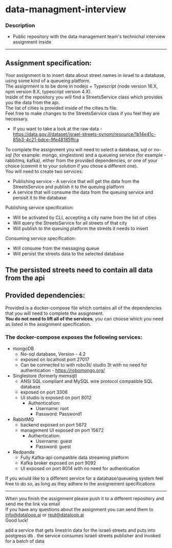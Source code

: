 # **data-managment-interview**
### Description
 - Public repository with the data management team's technichal interview assignment inside  
 ---
 ## Assignment specification:
Your assignment is to insert data about street names in israel to a database, using some kind of a queueing platform.\
The assignment is to be done in nodejs + Typescript (node version 16.X, npm version 8.X, typescript version 4.X).\
Inside of the repository you will find a StreetsService class which provides you the data from the api.\
The list of cities is provided inside of the cities.ts file.\
Feel free to make changes to the StreetsService class if you feel they are necessary.
 - If you want to take a look at the raw data - https://data.gov.il/dataset/israel-streets-synom/resource/1b14e41c-85b3-4c21-bdce-9fe48185ffca

To complete the assignment you will need to select a database, sql or no-sql (for example: mongo, singlestore) and a queueing service (for example - rabbitmq, kafka), either from the provided dependencies, or one of your choice (commit it to your solution if you chose a different one).\
You will need to create two services:
 - Publishing service - A service that will get the data from the StreetsService and publish it to the queuing platform
 - A service that will consume the data from the queuing service and persisit it to the database

 Publishing service specification:
  - Will be activated by CLI, accepting a city name from the list of cities
  - Will query the StreetsService for all streets of that city
  - Will publish to the queuing platform the streets it needs to insert

Consuming service specification:
  - Will consume from the messaging queue
  - Will persist the streets data to the selected database

The persisted streets need to contain all data from the api
---
## Provided dependencies:
 Provided is a docker-compose file which contains all of the dependencies that you will need to complete the assignment.\
 **You do not need to lift all of the services**, you can choose which you need as listed in the assignment specification.
 ### The docker-compose exposes the following services:
  - mongoDB
  	- No-sql database, Version - 4.2
	- exposed on localhost port  27017
	- Can be connected to with robo3t/ studio 3t with no need for authentication - https://robomongo.org/
  - Singlestore (formerly memsql)
  	- ANSI SQL compliant and MySQL wire protocol compatible SQL database
	- exposed on port 3306
	- UI studio is exposed on port 8012
		- Authentication:
			- Username: root
			- Password: Password1
 - RabbitMQ
	- backend exposed on port 5672
	- management UI exposed on port 15672
		- Authentication:
			- Username: guest
			- Password: guest
 - Redpanda
	- Fully Kafka-api compatible data streaming platform
	- Kafka broker exposed on port 9092
	- UI exposed on port 8014 with no need for authentication

If you would like to a different service for a database/queueing system feel free to do so, as long as they adhere to the assignement specifications



---
When you finish the assignment please push it to a different repository and send me the link via email\
If you have any questions about the assignment you can send them to info@dataloop.ai or reut@dataloop.ai\
Good luck!


add a service that gets linestrin data for the israeli streets and puts into postgress db . the service consumes israeli streets publisher and invoked for a batch of data